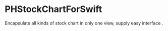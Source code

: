 # PHStockChartForSwift
Encapsulate all kinds of stock chart in only one view, supply easy interface .
